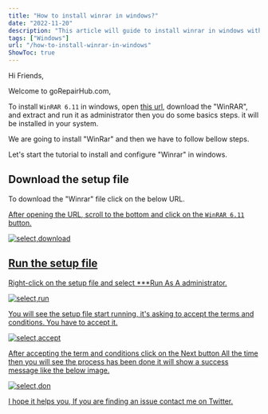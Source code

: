 ```yaml
---
title: "How to install winrar in windows?"
date: "2022-11-20"
description: "This article will guide to install winrar in windows with step by step."
tags: ["Windows"]
url: "/how-to-install-winrar-in-windows"
ShowToc: true
---
```


Hi Friends,

Welcome to goRepairHub.com,

To install `WinRAR 6.11` in windows, open <a href="https://www.win-rar.com/download.html?&L=0">
this url</a>, download the "WinRAR", and extract and run it as administrator then you do some basics steps. it will be installed in your system.

We are going to install "WinRar" and then we have to follow bellow steps.


Let's start the tutorial to install and configure "Winrar" in windows.

## Download the setup file

To download the "Winrar" file click on the below URL.

<a href="https://www.win-rar.com/download.html?&L=0">

After opening the URL, scroll to the bottom and click on the `WinRAR 6.11` button.

![select,download](https://gorepairhub.github.io/images/2022-11-20-install-winrar-64/search-winrar.png)


## Run the setup file

Right-click on the setup file and select ***Run As A administrator.

![select,run](https://gorepairhub.github.io/images/2022-11-20-install-winrar-64/runas-adm.png)

You will see the setup file start running, it's asking to accept the terms and conditions. You have to accept it.

![select,accept](https://gorepairhub.github.io/images/2022-11-20-install-winrar-64/toggle-all.png)

After accepting the term and conditions click on the Next button All the time then you will see the process has been done it will show a success message like the below image.

![select,don](https://gorepairhub.github.io/images/2022-11-20-install-winrar-64/done.png)



I hope it helps you, If you are finding an issue contact me on Twitter.
